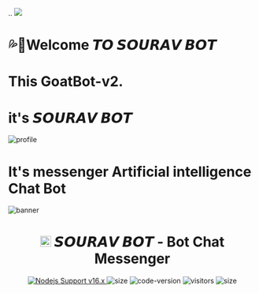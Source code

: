 ..        <img src="https://img.shields.io/badge/-NisanChatBot-Blue.svg?style=flat-square">

#          💦🌚Welcome 𝙏𝙊 𝙎𝙊𝙐𝙍𝘼𝙑 𝘽𝙊𝙏 

# This GoatBot-v2.
# it's 𝙎𝙊𝙐𝙍𝘼𝙑 𝘽𝙊𝙏 

<img
src="https://drive.google.com/uc?export=view&id=1sF-Oo8E6ZT-oeFTSVWAVHgfUDOdRUmxO"
alt="profile">

# It's messenger Artificial intelligence Chat Bot 


<img src="https://i.ibb.co/RQ28H2p/banner.png" alt="banner">
<h1 align="center"><img src="./dashboard/images/logo-non-bg.png" width="22px"> 𝙎𝙊𝙐𝙍𝘼𝙑 𝘽𝙊𝙏  - Bot Chat Messenger</h1>

<p align="center">
	<a href="https://nodejs.org/dist/v16.20.0">
		<img src="https://img.shields.io/badge/Nodejs%20Support-16.x-brightgreen.svg?style=flat-square" alt="Nodejs Support v16.x">
	</a>
  <img alt="size" src="https://img.shields.io/github/repo-size/ntkhang03/Goat-Bot-V2.svg?style=flat-square&label=size">
  <img alt="code-version" src="https://img.shields.io/badge/dynamic/json?color=brightgreen&label=code%20version&prefix=v&query=%24.version&url=https://github.com/ntkhang03/Goat-Bot-V2/raw/main/package.json&style=flat-square">
  <img alt="visitors" src="https://visitor-badge.laobi.icu/badge?style=flat-square&page_id=ntkhang3.Goat-Bot-V2">
  <img alt="size" src="https://img.shields.io/badge/license-MIT-green?style=flat-square&color=brightgreen">
